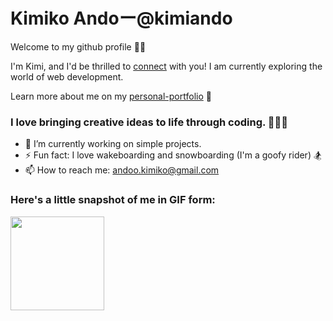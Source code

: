 # Kimiko Andoー@kimiando
Welcome to my github profile 👋🏻

I'm Kimi, and I'd be thrilled to [connect](https://www.linkedin.com/in/kimiandoo/) with you!
I am currently exploring the world of web development.

Learn more about me on my [personal-portfolio](https://www.kimikoando.com/) 🌟

### I love bringing creative ideas to life through coding. 👩🏻‍💻
- 🔭 I’m currently working on simple projects.
- ⚡ Fun fact: I love wakeboarding and snowboarding (I'm a goofy rider) 🏂
- 📫 How to reach me: andoo.kimiko@gmail.com

### Here's a little snapshot of me in GIF form:
<img src="https://media.giphy.com/media/v1.Y2lkPTc5MGI3NjExNjBsNG5pa2J1cHlrNmUzMnpic2VzaDQzZmpiZnduZzNwM2kxZGgwMCZlcD12MV9pbnRlcm5hbF9naWZfYnlfaWQmY3Q9Zw/CuuSHzuc0O166MRfjt/giphy.gif" width="150" height="150"/>
